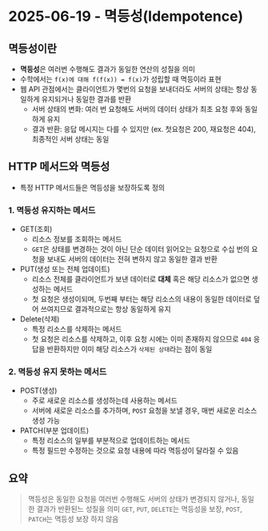 # 2025-06-19 - 멱등성(Idempotence)

## 멱등성이란

- **멱등성**은 여러번 수행해도 결과가 동일한 연산의 성질을 의미
- 수학에서는 `f(x)에 대해 f(f(x)) = f(x)`가 성립할 때 멱등이라 표현
- 웹 API 관점에서는 클라이언트가 몇번의 요청을 보내더라도 서버의 상태는 항상 동일하게 유지되거나 동일한 결과를 반환
  - 서버 상태의 변화: 여러 번 요청해도 서버의 데이터 상태가 최초 요청 후와 동일하게 유지
  - 결과 반환: 응답 메시지는 다를 수 있지만 (ex. 첫요청은 200, 재요청은 404), 최종적인 서버 상태는 동일

## HTTP 메서드와 멱등성

- 특정 HTTP 메서드들은 멱등성을 보장하도록 정의

### 1. 멱등성 유지하는 메서드

- GET(조회)
  - 리소스 정보를 조회하는 메서드
  - `GET`은 상태를 변경하는 것이 아닌 단순 데이터 읽어오는 요청으로 수십 번의 요청을 보내도 서버의 데이터는 전혀 변하지 않고 동일한 결과 반환
- PUT(생성 또는 전체 업데이트)
  - 리소스 전체를 클라이언트가 보낸 데이터로 **대체** 혹은 해당 리소스가 없으면 생성하는 메서드
  - 첫 요청은 생성이되며, 두번째 부터는 해당 리소스의 내용이 동일한 데이터로 덮어 쓰여지므로 결과적으로는 항상 동일하게 유지
- Delete(삭제)
  - 특정 리소스를 삭제하는 메서드
  - 첫 요청은 리소스를 삭제하고, 이후 요청 시에는 이미 존재하지 않으므로 `404` 응답을 반환하지만 이미 해당 리소스가 `삭제된 상태`라는 점이 동일

### 2. 멱등성 유지 못하는 메서드

- POST(생성)
  - 주로 새로운 리소스를 생성하는데 사용하는 메서드
  - 서버에 새로운 리소스를 추가하며, `POST` 요청을 보낼 경우, 매번 새로운 리소스 생성 가능
- PATCH(부분 업데이트)
  - 특정 리소스의 일부를 부분적으로 업데이트하는 메서드
  - 특정 필드만 수정하는 것으로 요청 내용에 따라 멱등성이 달라질 수 있음

## 요약

> 멱등성은 동일한 요청을 여러번 수행해도 서버의 상태가 변경되지 않거나, 동일한 결과가 반환된느 성질을 의미
> `GET`, `PUT`, `DELETE`는 멱등성을 보장, `POST`, `PATCH`는 멱등성 보장 하지 않음
